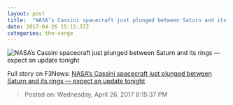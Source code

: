 ```yaml
---
layout: post
title:  "NASA’s Cassini spacecraft just plunged between Saturn and its rings — expect an update tonight"
date: 2017-04-26 15:15:37Z
categories: the-verge
---
```


![NASA’s Cassini spacecraft just plunged between Saturn and its rings — expect an update tonight](https://cdn0.vox-cdn.com/thumbor/DEvv-CpHAbCHVQwogpVWTZte-1c=/29x0:613x306/fit-in/1200x630/cdn1.vox-cdn.com/uploads/chorus_asset/file/8411951/Screen_Shot_2017_04_26_at_10.38.12_AM.png)




Full story on F3News: [NASA’s Cassini spacecraft just plunged between Saturn and its rings — expect an update tonight](http://www.f3nws.com/n/bZUVnF)

> Posted on: Wednesday, April 26, 2017 8:15:37 PM
